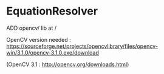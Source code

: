 # EquationResolver

ADD opencv/ lib at /

OpenCV version needed : https://sourceforge.net/projects/opencvlibrary/files/opencv-win/3.1.0/opencv-3.1.0.exe/download

(OpenCV 3.1 : http://opencv.org/downloads.html)

